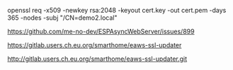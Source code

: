 openssl req -x509 -newkey rsa:2048 -keyout cert.key -out cert.pem -days 365 -nodes -subj "/CN=demo2.local"

https://github.com/me-no-dev/ESPAsyncWebServer/issues/899

https://gitlab.users.ch.eu.org/smarthome/eaws-ssl-updater

http://gitlab.users.ch.eu.org/smarthome/eaws-ssl-updater.git